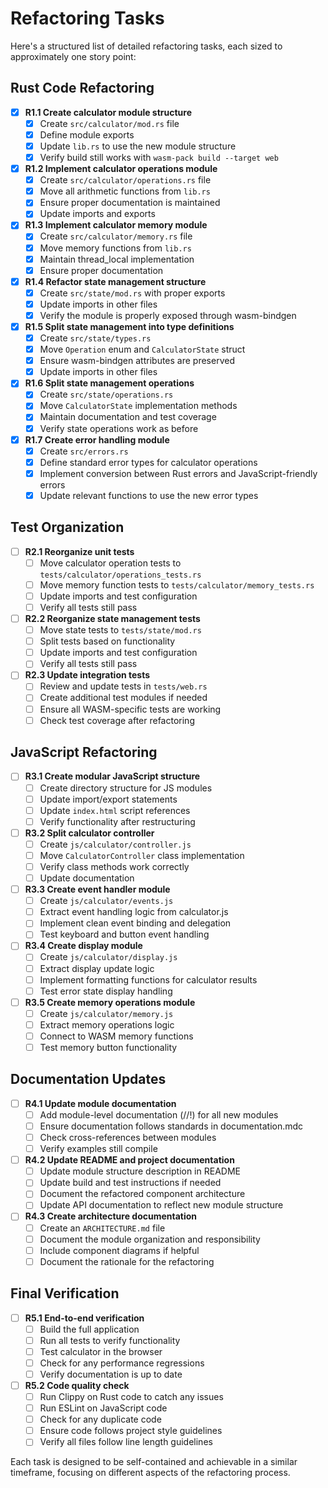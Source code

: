 # Refactoring Tasks

Here's a structured list of detailed refactoring tasks, each sized to approximately one story point:

## Rust Code Refactoring

- [x] **R1.1 Create calculator module structure**
  - [x] Create `src/calculator/mod.rs` file
  - [x] Define module exports
  - [x] Update `lib.rs` to use the new module structure
  - [x] Verify build still works with `wasm-pack build --target web`

- [x] **R1.2 Implement calculator operations module**
  - [x] Create `src/calculator/operations.rs` file
  - [x] Move all arithmetic functions from `lib.rs`
  - [x] Ensure proper documentation is maintained
  - [x] Update imports and exports

- [x] **R1.3 Implement calculator memory module**
  - [x] Create `src/calculator/memory.rs` file
  - [x] Move memory functions from `lib.rs`
  - [x] Maintain thread_local implementation
  - [x] Ensure proper documentation

- [x] **R1.4 Refactor state management structure**
  - [x] Create `src/state/mod.rs` with proper exports
  - [x] Update imports in other files
  - [x] Verify the module is properly exposed through wasm-bindgen

- [x] **R1.5 Split state management into type definitions**
  - [x] Create `src/state/types.rs`
  - [x] Move `Operation` enum and `CalculatorState` struct
  - [x] Ensure wasm-bindgen attributes are preserved
  - [x] Update imports in other files

- [x] **R1.6 Split state management operations**
  - [x] Create `src/state/operations.rs`
  - [x] Move `CalculatorState` implementation methods
  - [x] Maintain documentation and test coverage
  - [x] Verify state operations work as before

- [x] **R1.7 Create error handling module**
  - [x] Create `src/errors.rs`
  - [x] Define standard error types for calculator operations
  - [x] Implement conversion between Rust errors and JavaScript-friendly errors
  - [x] Update relevant functions to use the new error types

## Test Organization

- [ ] **R2.1 Reorganize unit tests**
  - [ ] Move calculator operation tests to `tests/calculator/operations_tests.rs`
  - [ ] Move memory function tests to `tests/calculator/memory_tests.rs`
  - [ ] Update imports and test configuration
  - [ ] Verify all tests still pass

- [ ] **R2.2 Reorganize state management tests**
  - [ ] Move state tests to `tests/state/mod.rs`
  - [ ] Split tests based on functionality
  - [ ] Update imports and test configuration
  - [ ] Verify all tests still pass

- [ ] **R2.3 Update integration tests**
  - [ ] Review and update tests in `tests/web.rs`
  - [ ] Create additional test modules if needed
  - [ ] Ensure all WASM-specific tests are working
  - [ ] Check test coverage after refactoring

## JavaScript Refactoring

- [ ] **R3.1 Create modular JavaScript structure**
  - [ ] Create directory structure for JS modules
  - [ ] Update import/export statements
  - [ ] Update `index.html` script references
  - [ ] Verify functionality after restructuring

- [ ] **R3.2 Split calculator controller**
  - [ ] Create `js/calculator/controller.js`
  - [ ] Move `CalculatorController` class implementation
  - [ ] Verify class methods work correctly
  - [ ] Update documentation

- [ ] **R3.3 Create event handler module**
  - [ ] Create `js/calculator/events.js`
  - [ ] Extract event handling logic from calculator.js
  - [ ] Implement clean event binding and delegation
  - [ ] Test keyboard and button event handling

- [ ] **R3.4 Create display module**
  - [ ] Create `js/calculator/display.js`
  - [ ] Extract display update logic
  - [ ] Implement formatting functions for calculator results
  - [ ] Test error state display handling

- [ ] **R3.5 Create memory operations module**
  - [ ] Create `js/calculator/memory.js`
  - [ ] Extract memory operations logic
  - [ ] Connect to WASM memory functions
  - [ ] Test memory button functionality

## Documentation Updates

- [ ] **R4.1 Update module documentation**
  - [ ] Add module-level documentation (//!) for all new modules
  - [ ] Ensure documentation follows standards in documentation.mdc
  - [ ] Check cross-references between modules
  - [ ] Verify examples still compile

- [ ] **R4.2 Update README and project documentation**
  - [ ] Update module structure description in README
  - [ ] Update build and test instructions if needed
  - [ ] Document the refactored component architecture
  - [ ] Update API documentation to reflect new module structure

- [ ] **R4.3 Create architecture documentation**
  - [ ] Create an `ARCHITECTURE.md` file
  - [ ] Document the module organization and responsibility
  - [ ] Include component diagrams if helpful
  - [ ] Document the rationale for the refactoring

## Final Verification

- [ ] **R5.1 End-to-end verification**
  - [ ] Build the full application
  - [ ] Run all tests to verify functionality
  - [ ] Test calculator in the browser
  - [ ] Check for any performance regressions
  - [ ] Verify documentation is up to date

- [ ] **R5.2 Code quality check**
  - [ ] Run Clippy on Rust code to catch any issues
  - [ ] Run ESLint on JavaScript code
  - [ ] Check for any duplicate code
  - [ ] Ensure code follows project style guidelines
  - [ ] Verify all files follow line length guidelines

Each task is designed to be self-contained and achievable in a similar timeframe, focusing on different aspects of the refactoring process.